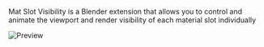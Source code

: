 Mat Slot Visibility is a Blender extension that allows you to control and animate 
the viewport and render visibility of each material slot individually


![Preview](https://imgur.com/a/Ahhsvmx)
